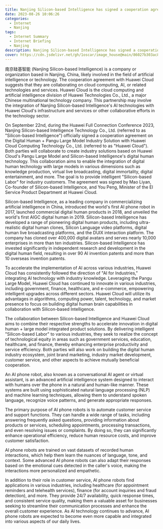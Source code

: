 ```yaml
---
title: Nanjing Silicon-based Intelligence has signed a cooperation agreement with Huawei Cloud
date: 2023-08-26 10:06:26
categories:
  - Internet
  - Nanjing
tags:
  - Internet Summary 
  - Internet Briefing
  - Nanjing 
description: Nanjing Silicon-based Intelligence has signed a cooperation agreement with Huawei Cloud
cover: https://cdn.jsdelivr.net/gh/1oscar/image_house@main/86027b303ac8f44b0b8cf2c0860d30ab.jpeg
---
```





南京硅基智能 (Nanjing Silicon-based Intelligence) is a company or organization based in Nanjing, China, likely involved in the field of artificial intelligence or technology. The cooperation agreement with Huawei Cloud suggests that they are collaborating on cloud computing, AI, or related technologies and services. Huawei Cloud is the cloud computing and artificial intelligence division of Huawei Technologies Co., Ltd., a major Chinese multinational technology company. This partnership may involve the integration of Nanjing Silicon-based Intelligence's AI technologies with Huawei Cloud's infrastructure and services or other collaborative efforts in the technology sector.




On September 22nd, during the Huawei Full Connection Conference 2023, Nanjing Silicon-based Intelligence Technology Co., Ltd. (referred to as "Silicon-based Intelligence") officially signed a cooperation agreement on the Digital Human + Pangu Large Model Industry Solution with Huawei Cloud Computing Technology Co., Ltd. (referred to as "Huawei Cloud"). Both parties will collaborate to create industry solutions based on Huawei Cloud's Pangu Large Model and Silicon-based Intelligence's digital human technology. This collaboration aims to enable the integration of digital human technology with large models in various dimensions such as knowledge production, virtual live broadcasting, digital immortality, digital entertainment, and more. The goal is to provide intelligent "Silicon-based Labor" for industry customers. The agreement was signed by Mao Liyan, Co-founder of Silicon-based Intelligence, and You Peng, Minister of the EI Service Product Department at Huawei Cloud.

Silicon-based Intelligence, as a leading company in commercializing artificial intelligence in China, introduced the world's first AI phone robot in 2017, launched commercial digital human products in 2018, and unveiled the world's first AIGC digital human in 2019. Silicon-based Intelligence has developed a range of pioneering digital human products, including ultra-realistic digital human clones, Silicon Language video platforms, digital human live broadcasting platforms, and the DUIX interaction platform. The company has cloned over 400,000 digital avatars and serves nearly 10,000 enterprises in more than ten industries. Silicon-based Intelligence has invested significantly in independent research and development in the digital human field, resulting in over 90 AI invention patents and more than 10 overseas invention patents.

To accelerate the implementation of AI across various industries, Huawei Cloud has consistently followed the direction of "AI for Industries," integrating AI technology with industry knowledge. Leveraging the Pangu Large Model, Huawei Cloud has continued to innovate in various industries, including government, finance, healthcare, and e-commerce, empowering intelligent upgrades across different sectors. Huawei Cloud will utilize its advantages in algorithms, computing power, talent, technology, and market presence to focus on building digital human brain capabilities in collaboration with Silicon-based Intelligence.

The collaboration between Silicon-based Intelligence and Huawei Cloud aims to combine their respective strengths to accelerate innovation in digital human + large model integrated product solutions. By delivering intelligent "Silicon-based Labor" to various industries, they seek to realize the concept of technological equity in areas such as government services, education, healthcare, and finance, thereby enhancing enterprise productivity and service efficiency. Both parties will also work on building the digital human industry ecosystem, joint brand marketing, industry market development, customer service, and other aspects to achieve mutually beneficial cooperation.




An AI phone robot, also known as a conversational AI agent or virtual assistant, is an advanced artificial intelligence system designed to interact with humans over the phone in a natural and human-like manner. These systems are built using sophisticated natural language processing (NLP) and machine learning techniques, allowing them to understand spoken language, recognize voice patterns, and generate appropriate responses.

The primary purpose of AI phone robots is to automate customer service and support functions. They can handle a wide range of tasks, including answering frequently asked questions, providing information about products or services, scheduling appointments, processing transactions, and even resolving issues or complaints. By doing so, they can significantly enhance operational efficiency, reduce human resource costs, and improve customer satisfaction.

AI phone robots are trained on vast datasets of recorded human interactions, which help them learn the nuances of language, tone, and context. Some advanced AI phone robots can also adapt their responses based on the emotional cues detected in the caller's voice, making the interactions more personalized and empathetic.

In addition to their role in customer service, AI phone robots find applications in various industries, including healthcare (for appointment reminders and telehealth services), finance (for account inquiries and fraud detection), and more. They provide 24/7 availability, quick response times, and consistent service quality, making them a valuable asset for businesses seeking to streamline their communication processes and enhance the overall customer experience. As AI technology continues to advance, AI phone robots are expected to become even more capable and integrated into various aspects of our daily lives.


